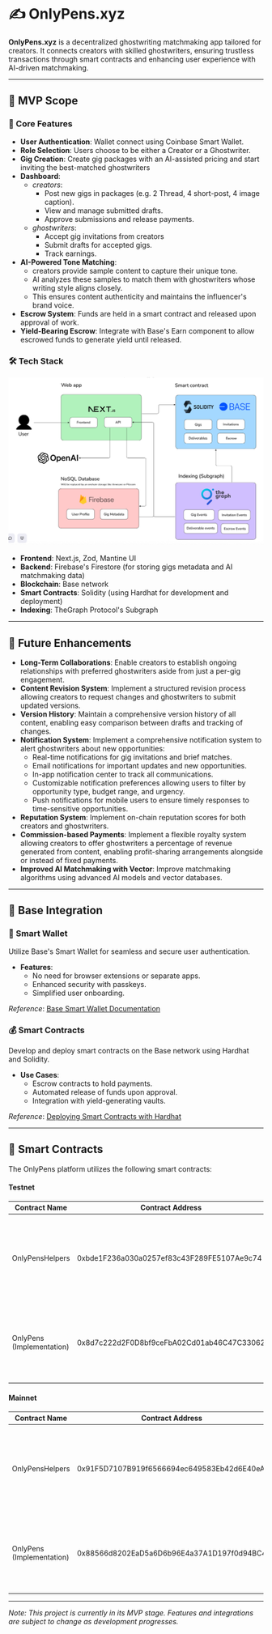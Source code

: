 # ✍️ OnlyPens.xyz

**OnlyPens.xyz** is a decentralized ghostwriting matchmaking app tailored for creators. It connects creators with skilled ghostwriters, ensuring trustless transactions through smart contracts and enhancing user experience with AI-driven matchmaking.

---

## 🚀 MVP Scope

### 🎯 Core Features

- **User Authentication**: Wallet connect using Coinbase Smart Wallet.
- **Role Selection**: Users choose to be either a Creator or a Ghostwriter.
- **Gig Creation**: Create gig packages with an AI-assisted pricing and start inviting the best-matched ghostwriters
- **Dashboard**:
  - _creators_:
    - Post new gigs in packages (e.g. 2 Thread, 4 short-post, 4 image caption).
    - View and manage submitted drafts.
    - Approve submissions and release payments.
  - _ghostwriters_:
    - Accept gig invitations from creators
    - Submit drafts for accepted gigs.
    - Track earnings.
- **AI-Powered Tone Matching**:
  - creators provide sample content to capture their unique tone.
  - AI analyzes these samples to match them with ghostwriters whose writing style aligns closely.
  - This ensures content authenticity and maintains the influencer's brand voice.
- **Escrow System**: Funds are held in a smart contract and released upon approval of work.
- **Yield-Bearing Escrow**: Integrate with Base's Earn component to allow escrowed funds to generate yield until released.

### 🛠️ Tech Stack

![OnlyPens Tech Stack](https://github.com/TheoInTech/onlypens-xyz/blob/hackathon-mvp/web/public/assets/techstack.png?raw=true)

- **Frontend**: Next.js, Zod, Mantine UI
- **Backend**: Firebase's Firestore (for storing gigs metadata and AI matchmaking data)
- **Blockchain**: Base network
- **Smart Contracts**: Solidity (using Hardhat for development and deployment)
- **Indexing**: TheGraph Protocol's Subgraph

---

## 🌱 Future Enhancements

- **Long-Term Collaborations**: Enable creators to establish ongoing relationships with preferred ghostwriters aside from just a per-gig engagement.
- **Content Revision System**: Implement a structured revision process allowing creators to request changes and ghostwriters to submit updated versions.
- **Version History**: Maintain a comprehensive version history of all content, enabling easy comparison between drafts and tracking of changes.
- **Notification System**: Implement a comprehensive notification system to alert ghostwriters about new opportunities:
  - Real-time notifications for gig invitations and brief matches.
  - Email notifications for important updates and new opportunities.
  - In-app notification center to track all communications.
  - Customizable notification preferences allowing users to filter by opportunity type, budget range, and urgency.
  - Push notifications for mobile users to ensure timely responses to time-sensitive opportunities.
- **Reputation System**: Implement on-chain reputation scores for both creators and ghostwriters.
- **Commission-based Payments**: Implement a flexible royalty system allowing creators to offer ghostwriters a percentage of revenue generated from content, enabling profit-sharing arrangements alongside or instead of fixed payments.
- **Improved AI Matchmaking with Vector**: Improve matchmaking algorithms using advanced AI models and vector databases.

---

## 🔗 Base Integration

### 🧠 Smart Wallet

Utilize Base's Smart Wallet for seamless and secure user authentication.

- **Features**:
  - No need for browser extensions or separate apps.
  - Enhanced security with passkeys.
  - Simplified user onboarding.

_Reference_: [Base Smart Wallet Documentation](https://docs.base.org/identity/smart-wallet/concepts/what-is-smart-wallet)

### 💰 Smart Contracts

Develop and deploy smart contracts on the Base network using Hardhat and Solidity.

- **Use Cases**:
  - Escrow contracts to hold payments.
  - Automated release of funds upon approval.
  - Integration with yield-generating vaults.

_Reference_: [Deploying Smart Contracts with Hardhat](https://docs.base.org/cookbook/smart-contract-development/hardhat/deploy-with-hardhat)

---

## 📜 Smart Contracts

The OnlyPens platform utilizes the following smart contracts:

#### Testnet

| Contract Name             | Contract Address                           | Description                                                                                          |
| ------------------------- | ------------------------------------------ | ---------------------------------------------------------------------------------------------------- |
| OnlyPensHelpers           | 0xbde1F236a030a0257ef83c43F289FE5107Ae9c74 | Library contract containing helper functions for deliverable validation and other utility operations |
| OnlyPens (Implementation) | 0x8d7c222d2F0D8bf9ceFbA02Cd01ab46C47C33062 | Core contract containing the business logic for gig management, deliverables, and payment release    |

#### Mainnet

| Contract Name             | Contract Address                           | Description                                                                                          |
| ------------------------- | ------------------------------------------ | ---------------------------------------------------------------------------------------------------- |
| OnlyPensHelpers           | 0x91F5D7107B919f6566694ec649583Eb42d6E40eA | Library contract containing helper functions for deliverable validation and other utility operations |
| OnlyPens (Implementation) | 0x88566d8202EaD5a6D6b96E4a37A1D197f0d94BC4 | Core contract containing the business logic for gig management, deliverables, and payment release    |

---

_Note: This project is currently in its MVP stage. Features and integrations are subject to change as development progresses._
